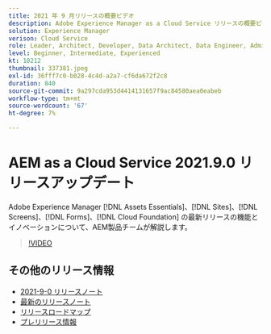 ```yaml
---
title: 2021 年 9 月リリースの概要ビデオ
description: Adobe Experience Manager as a Cloud Service リリースの概要ビデオ 2021.9.0。
solution: Experience Manager
verison: Cloud Service
role: Leader, Architect, Developer, Data Architect, Data Engineer, Admin, User
level: Beginner, Intermediate, Experienced
kt: 10212
thumbnail: 337381.jpeg
exl-id: 36fff7c0-b028-4c4d-a2a7-cf6da672f2c8
duration: 840
source-git-commit: 9a297cda953d4414131657f9ac84580aea0eabeb
workflow-type: tm+mt
source-wordcount: '67'
ht-degree: 7%

---
```


# AEM as a Cloud Service 2021.9.0 リリースアップデート

Adobe Experience Manager [!DNL Assets Essentials]、[!DNL Sites]、[!DNL Screens]、[!DNL Forms]、[!DNL Cloud Foundation] の最新リリースの機能とイノベーションについて、AEM製品チームが解説します。

>[!VIDEO](https://video.tv.adobe.com/v/337381/?quality=12&learn=on)

## その他のリリース情報

* [2021-9-0 リリースノート ](https://experienceleague.adobe.com/docs/experience-manager-cloud-service/content/release-notes/release-notes/2021/release-notes-2021-9-0.html?lang=ja)
* [最新のリリースノート](https://experienceleague.adobe.com/docs/experience-manager-cloud-service/content/release-notes/home.html?lang=ja)
* [ リリースロードマップ ](https://experienceleague.adobe.com/docs/experience-manager-release-information/aem-release-updates/update-releases-roadmap.html?lang=ja)
* [ プレリリース情報 ](https://experienceleague.adobe.com/docs/experience-manager-cloud-service/content/release-notes/prerelease.html?lang=ja)

